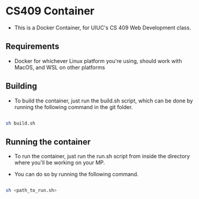 # CS409 Container 

- This is a Docker Container, for UIUC's CS 409 Web Development class.

## Requirements

- Docker for whichever Linux platform you're using, should work with MacOS, and WSL on other platforms

## Building

- To build the container, just run the build.sh script, which can be done by running the following command in the git folder.
```bash

sh build.sh 
```

## Running the container 

- To run the container, just run the run.sh script from inside the directory where you'll be working on your MP. 

- You can do so by running the following command.

```bash

sh <path_to_run.sh>

```
